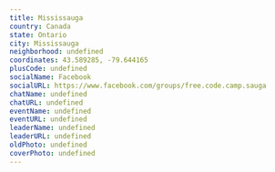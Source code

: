 ```yaml
---
title: Mississauga
country: Canada
state: Ontario
city: Mississauga
neighborhood: undefined
coordinates: 43.589285, -79.644165
plusCode: undefined
socialName: Facebook
socialURL: https://www.facebook.com/groups/free.code.camp.sauga
chatName: undefined
chatURL: undefined
eventName: undefined
eventURL: undefined
leaderName: undefined
leaderURL: undefined
oldPhoto: undefined
coverPhoto: undefined
---
```

